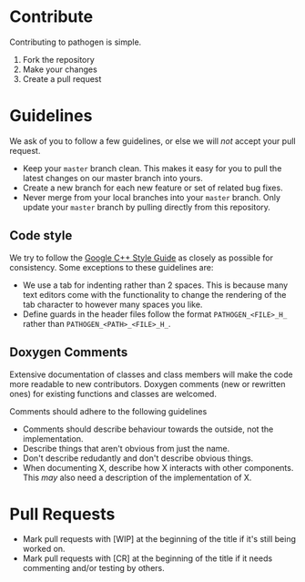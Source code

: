 # Contribute

Contributing to pathogen is simple.

1. Fork the repository
2. Make your changes
3. Create a pull request

# Guidelines

We ask of you to follow a few guidelines, or else we will _not_ accept your pull request.

* Keep your ``master`` branch clean. This makes it easy for you to pull the latest changes on our master branch into yours.
* Create a new branch for each new feature or set of related bug fixes.
* Never merge from your local branches into your ``master`` branch. Only update your ``master`` branch by pulling directly from this repository.

## Code style

We try to follow the [Google C++ Style Guide](http://google-styleguide.googlecode.com/svn/trunk/cppguide.xml) as closely as possible for consistency. Some exceptions to these guidelines are:

* We use a tab for indenting rather than 2 spaces. This is because many text editors come with the functionality to change the rendering of the tab character to however many spaces you like.
* Define guards in the header files follow the format ``PATHOGEN_<FILE>_H_`` rather than ``PATHOGEN_<PATH>_<FILE>_H_``.

## Doxygen Comments

Extensive documentation of classes and class members will make the code more readable to new contributors. Doxygen comments (new or rewritten ones) for existing functions and classes are welcomed.

Comments should adhere to the following guidelines

* Comments should describe behaviour towards the outside, not the implementation.
* Describe things that aren't obvious from just the name.
* Don't describe redudantly and don't describe obvious things.
* When documenting X, describe how X interacts with other components. This _may_ also need a description of the implementation of X.

# Pull Requests

* Mark pull requests with [WIP] at the beginning of the title if it's still being worked on.
* Mark pull requests with [CR] at the beginning of the title if it needs commenting and/or testing by others.

